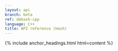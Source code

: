 ```yaml
---
layout: api
branch: beta
ref: dmhash-cpp
language: C++
title: API reference (Hash)
---
```

{% include anchor_headings.html html=content %}